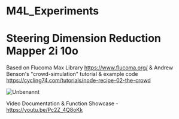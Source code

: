 # M4L_Experiments

# Steering Dimension Reduction Mapper 2i 10o

Based on Flucoma Max Library https://www.flucoma.org/ & Andrew Benson's "crowd-simulation" tutorial & example code https://cycling74.com/tutorials/node-recipe-02-the-crowd  

![Unbenannt](https://user-images.githubusercontent.com/57009925/235446398-15aadaab-064d-4897-bad8-7420dd94c6b8.PNG)

Video Documentation & Function Showcase - https://youtu.be/Pc2Z_4Q8oKk
